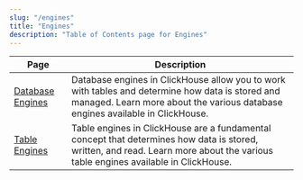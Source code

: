 ```yaml
---
slug: "/engines"
title: "Engines"
description: "Table of Contents page for Engines"
---
```


| Page                                               | Description                                                                                                                                                                       |
|----------------------------------------------------|-----------------------------------------------------------------------------------------------------------------------------------------------------------------------------------|
| [Database Engines](/docs/engines/database-engines) | Database engines in ClickHouse allow you to work with tables and determine how data is stored and managed. Learn more about the various database engines available in ClickHouse. |
| [Table Engines](/docs/engines/table-engines)       | Table engines in ClickHouse are a fundamental concept that determines how data is stored, written, and read. Learn more about the various table engines available in ClickHouse.  |
